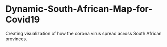 # Dynamic-South-African-Map-for-Covid19
Creating visualization of how the corona virus spread across South African provinces.
